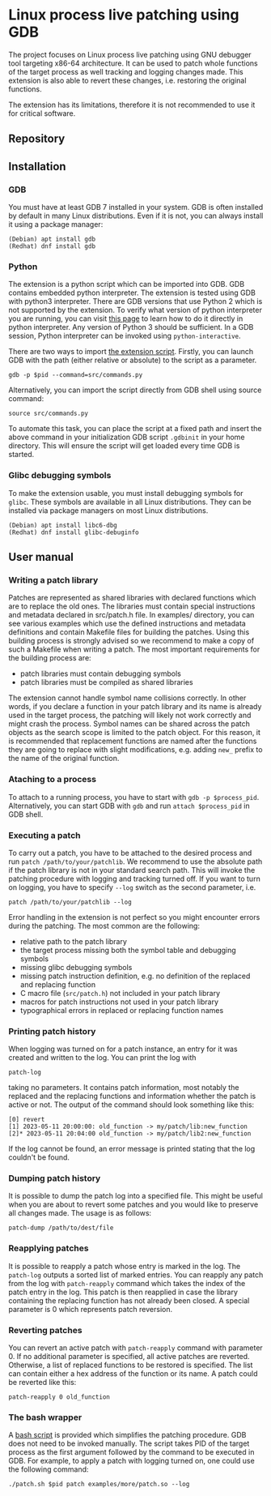 # Linux process live patching using GDB

The project focuses on Linux process live patching using GNU debugger tool
targeting x86-64 architecture. It can be used to patch whole functions
of the target process as well tracking and logging changes made.
This extension is also able to revert these changes, i.e. restoring
the original functions.

The extension has its limitations, therefore it is not recommended
to use it for critical software.

## Repository



## Installation

### GDB

You must have at least GDB 7 installed in your system. GDB is often installed
by default in many Linux distributions. Even if it is not, you can always
install it using a package manager:
```
(Debian) apt install gdb
(Redhat) dnf install gdb
```

### Python

The extension is a python script which can be imported into GDB.
GDB contains embedded python interpreter. The extension is tested
using GDB with python3 interpreter. There are GDB versions that use Python 2 
which is not supported by the extension. To verify what version of python
interpreter you are running, you can visit [this page](https://www.w3resource.com/python-exercises/python-basic-exercise-2.php)
to learn how to do it directly in python interpreter. Any version of Python 3 should be sufficient.
In a GDB session, Python interpreter can be invoked using `python-interactive`.

There are two ways to import [the extension script](src/commands.py). Firstly, you can launch GDB
with the path (either relative or absolute) to the script as a parameter.
```
gdb -p $pid --command=src/commands.py
```
Alternatively, you can import the script directly from GDB shell using source command:
```
source src/commands.py
```
To automate this task, you can place the script at a fixed path and insert the above
command in your initialization GDB script `.gdbinit` in your home directory.
This will ensure the script will get loaded every time GDB is started.

### Glibc debugging symbols

To make the extension usable, you must install debugging symbols for `glibc`.
These symbols are available in all Linux distributions. They can be installed
via package managers on most Linux distributions.
```
(Debian) apt install libc6-dbg
(Redhat) dnf install glibc-debuginfo
```

## User manual

### Writing a patch library

Patches are represented as shared libraries with declared functions which are to replace
the old ones. The libraries must contain special instructions and metadata declared
in src/patch.h file. In examples/ directory, you can see various examples
which use the defined instructions and metadata definitions and contain
Makefile files for building the patches. Using this building process is strongly advised
so we recommend to make a copy of such a Makefile when writing a patch.
The most important requirements for the building process are:

  - patch libraries must contain debugging symbols
  - patch libraries must be compiled as shared libraries

The extension cannot handle symbol name collisions correctly.
In other words, if you declare a function in your patch library and its name is
already used in the target process, the patching will likely not
work correctly and might crash the process. Symbol names can be
shared across the patch objects as the search scope is limited
to the patch object. For this reason, it is recommended that
replacement functions are named after the functions they are going
to replace with slight modifications, e.g. adding `new_` prefix
to the name of the original function.

### Ataching to a process

To attach to a running process, you have to start with `gdb -p $process_pid`.
Alternatively, you can start GDB with `gdb` and run `attach $process_pid` in GDB shell.

### Executing a patch

To carry out a patch, you have to be attached to the desired process and
run `patch /path/to/your/patchlib`. We recommend to use the absolute path
if the patch library is not in your standard search path. This will invoke
the patching procedure with logging and tracking turned off. If you want
to turn on logging, you have to specify `--log` switch as the second parameter,
i.e.
```
patch /path/to/your/patchlib --log
```
Error handling in the extension is not perfect
so you might encounter errors during the patching. The most common are the following:

  - relative path to the patch library
  - the target process missing both the symbol table and debugging symbols
  - missing glibc debugging symbols
  - missing patch instruction definition, e.g. no definition of the replaced and replacing function
  - C macro file (`src/patch.h`) not included in your patch library
  - macros for patch instructions not used in your patch library
  - typographical errors in replaced or replacing function names

### Printing patch history

When logging was turned on for a patch instance, an entry for it was created and written to the log.
You can print the log with
```
patch-log
```
taking no parameters. It contains patch information, most notably the replaced and the replacing
functions and information whether the patch is active or not. The output of the command
should look something like this:
```
[0] revert
[1] 2023-05-11 20:00:00: old_function -> my/patch/lib:new_function 
[2]* 2023-05-11 20:04:00 old_function -> my/patch/lib2:new_function
```
If the log cannot be found, an error message is printed stating that the log couldn't be found.

### Dumping patch history

It is possible to dump the patch log into a specified file. This might be useful
when you are about to revert some patches and you would like to preserve all changes made.
The usage is as follows:
```
patch-dump /path/to/dest/file
```

### Reapplying patches

It is possible to reapply a patch whose entry is marked in the log.
The `patch-log` outputs a sorted list of marked entries.
You can reapply any patch from the log with `patch-reapply` command
which takes the index of the patch entry in the log. This patch is then reapplied
in case the library containing the replacing function has not already been closed.
A special parameter is 0 which represents patch reversion.

### Reverting patches

You can revert an active patch with `patch-reapply` command with parameter 0.
If no additional parameter is specified, all active patches are reverted.
Otherwise, a list of replaced functions to be restored is specified.
The list can contain either a hex address of the function or its name.
A patch could be reverted like this:
```
patch-reapply 0 old_function
```

### The bash wrapper

A [bash script](patch.sh) is provided which simplifies the patching procedure.
GDB does not need to be invoked manually. The script takes PID of the target process
as the first argument followed by the command to be executed in GDB.
For example, to apply a patch with logging turned on, one could use the following command:
```
./patch.sh $pid patch examples/more/patch.so --log
```
